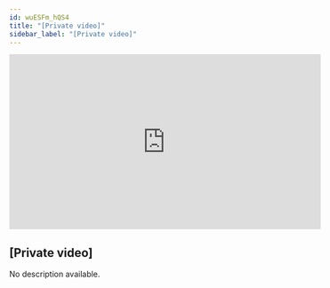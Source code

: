 ```yaml
---
id: wuESFm_hQS4
title: "[Private video]"
sidebar_label: "[Private video]"
---
```


<div class="video-float-container">
  <iframe
    width="560"
    height="315"
    src="https://www.youtube.com/embed/wuESFm_hQS4"
    title="YouTube video player"
    frameborder="0"
    allow="accelerometer; autoplay; clipboard-write; encrypted-media; gyroscope; picture-in-picture; web-share"
    referrerpolicy="strict-origin-when-cross-origin"
    allowfullscreen
  ></iframe>
</div>

## [Private video]

No description available.
